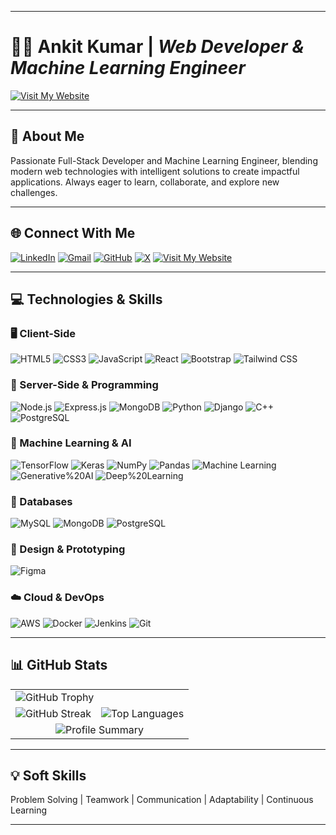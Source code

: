 
---

# 👨‍💻 **Ankit Kumar** | *Web Developer & Machine Learning Engineer*

[![Visit My Website](https://img.shields.io/badge/🌐-Visit%20My%20Website-blue?style=for-the-badge&logo=internetexplorer)](https://bento.me/ankit-k)

---

## 🌟 **About Me**

Passionate Full-Stack Developer and Machine Learning Engineer, blending modern web technologies with intelligent solutions to create impactful applications. Always eager to learn, collaborate, and explore new challenges.

---

## 🌐 **Connect With Me**

[![LinkedIn](https://img.shields.io/badge/LinkedIn-blue?style=for-the-badge&logo=linkedin)](https://www.linkedin.com/in/ankitkeshri0)
[![Gmail](https://img.shields.io/badge/Gmail-D14836?style=for-the-badge&logo=gmail&logoColor=white)](mailto:ankitkumar9864@gmail.com)
[![GitHub](https://img.shields.io/badge/GitHub-100000?style=for-the-badge&logo=github&logoColor=white)](https://github.com/chuck-ankit)
[![X](https://img.shields.io/badge/X-000000?style=for-the-badge&logo=x&logoColor=white)](https://x.com/snobby_coder)
[![Visit My Website](https://img.shields.io/badge/Website-bento.me%2Fankit--k-blue?style=for-the-badge&logo=internetexplorer)](https://bento.me/ankit-k)

---


## 💻 Technologies & Skills

### 🖥️ Client-Side
![HTML5](https://img.shields.io/badge/HTML5-E34F26?style=for-the-badge&logo=html5&logoColor=white)
![CSS3](https://img.shields.io/badge/CSS3-1572B6?style=for-the-badge&logo=css3&logoColor=white)
![JavaScript](https://img.shields.io/badge/JavaScript-323330?style=for-the-badge&logo=javascript&logoColor=F7DF1E)
![React](https://img.shields.io/badge/React-20232A?style=for-the-badge&logo=react&logoColor=61DAFB)
![Bootstrap](https://img.shields.io/badge/Bootstrap-563D7C?style=for-the-badge&logo=bootstrap&logoColor=white)
![Tailwind CSS](https://img.shields.io/badge/Tailwind%20CSS-06B6D4?style=for-the-badge&logo=tailwind-css&logoColor=white)

### 🔧 Server-Side & Programming
![Node.js](https://img.shields.io/badge/Node.js-43853D?style=for-the-badge&logo=node.js&logoColor=white)
![Express.js](https://img.shields.io/badge/Express.js-000000?style=for-the-badge&logo=express&logoColor=white)
![MongoDB](https://img.shields.io/badge/MongoDB-4EA94B?style=for-the-badge&logo=mongodb&logoColor=white)
![Python](https://img.shields.io/badge/Python-3776AB?style=for-the-badge&logo=python&logoColor=white)
![Django](https://img.shields.io/badge/Django-092E20?style=for-the-badge&logo=django&logoColor=white)
![C++](https://img.shields.io/badge/C++-00599C?style=for-the-badge&logo=c%2B%2B&logoColor=white)
![PostgreSQL](https://img.shields.io/badge/PostgreSQL-336791?style=for-the-badge&logo=postgresql&logoColor=white)

### 🤖 Machine Learning & AI
![TensorFlow](https://img.shields.io/badge/TensorFlow-FF6F00?style=for-the-badge&logo=tensorflow&logoColor=white)
![Keras](https://img.shields.io/badge/Keras-D00000?style=for-the-badge&logo=keras&logoColor=white)
![NumPy](https://img.shields.io/badge/NumPy-013243?style=for-the-badge&logo=numpy&logoColor=white)
![Pandas](https://img.shields.io/badge/Pandas-150458?style=for-the-badge&logo=pandas&logoColor=white)
![Machine Learning](https://img.shields.io/badge/Machine%20Learning-007ACC?style=for-the-badge&logo=databricks&logoColor=white)
![Generative%20AI](https://img.shields.io/badge/Generative%20AI-FF6F61?style=for-the-badge&logo=openai&logoColor=white)
![Deep%20Learning](https://img.shields.io/badge/Deep%20Learning-4A90E2?style=for-the-badge&logo=deep-learning&logoColor=white)

### 💾 Databases
![MySQL](https://img.shields.io/badge/MySQL-00000F?style=for-the-badge&logo=mysql&logoColor=white)
![MongoDB](https://img.shields.io/badge/MongoDB-4EA94B?style=for-the-badge&logo=mongodb&logoColor=white)
![PostgreSQL](https://img.shields.io/badge/PostgreSQL-336791?style=for-the-badge&logo=postgresql&logoColor=white)

### 🎨 Design & Prototyping
![Figma](https://img.shields.io/badge/Figma-F24E1E?style=for-the-badge&logo=figma&logoColor=white)

### ☁️ Cloud & DevOps
![AWS](https://img.shields.io/badge/Amazon_AWS-232F3E?style=for-the-badge&logo=amazon-aws&logoColor=white)
![Docker](https://img.shields.io/badge/Docker-2CA5E0?style=for-the-badge&logo=docker&logoColor=white)
![Jenkins](https://img.shields.io/badge/Jenkins-D24939?style=for-the-badge&logo=jenkins&logoColor=white)
![Git](https://img.shields.io/badge/Git-F05032?style=for-the-badge&logo=git&logoColor=white)

---

## 📊 **GitHub Stats**

<table>
  <tr>
    <td colspan="2">
      <img src="https://github-profile-trophy.vercel.app/?username=chuck-ankit&theme=radical&margin-w=4" alt="GitHub Trophy">
    </td>
  </tr>
  <tr>
    <td>
      <img src="https://github-readme-streak-stats-salesp07.vercel.app?user=chuck-ankit&theme=nord" alt="GitHub Streak">
    </td>
    <td>
      <img src="https://github-readme-stats.vercel.app/api/top-langs/?username=chuck-ankit&theme=vue-dark&layout=compact&hide_border=true" alt="Top Languages">
    </td>
  </tr>
  <tr>
    <td colspan="2" align="center">
      <img src="http://github-profile-summary-cards.vercel.app/api/cards/profile-details?username=chuck-ankit&theme=nord_dark" alt="Profile Summary">
    </td>
  </tr>
</table>

---

## 💡 Soft Skills
Problem Solving | Teamwork | Communication | Adaptability | Continuous Learning

---

